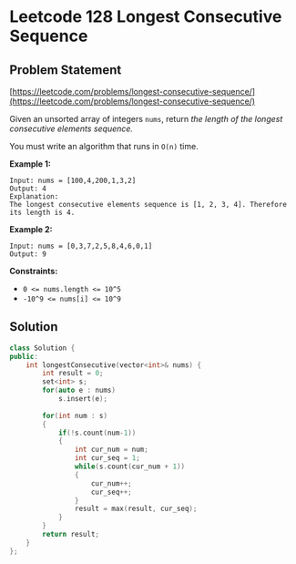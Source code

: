 # Leetcode 128 Longest Consecutive Sequence

## Problem Statement

[https://leetcode.com/problems/longest-consecutive-sequence/](https://leetcode.com/problems/longest-consecutive-sequence/)

Given an unsorted array of integers `nums`, return _the length of the longest consecutive elements sequence._

You must write an algorithm that runs in `O(n)` time.

**Example 1:**

```text
Input: nums = [100,4,200,1,3,2]
Output: 4
Explanation: 
The longest consecutive elements sequence is [1, 2, 3, 4]. Therefore its length is 4.
```

**Example 2:**

```text
Input: nums = [0,3,7,2,5,8,4,6,0,1]
Output: 9
```

**Constraints:**

* `0 <= nums.length <= 10^5`
* `-10^9 <= nums[i] <= 10^9`

## Solution

```cpp
class Solution {
public:
    int longestConsecutive(vector<int>& nums) {
        int result = 0;
        set<int> s;
        for(auto e : nums) 
            s.insert(e);
        
        for(int num : s)
        {
            if(!s.count(num-1))
            {
                int cur_num = num;
                int cur_seq = 1;
                while(s.count(cur_num + 1))
                {
                    cur_num++;
                    cur_seq++;
                }
                result = max(result, cur_seq);
            }
        }
        return result;
    }
};
```

